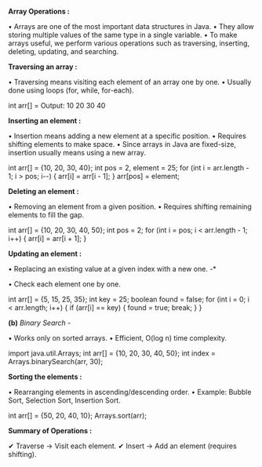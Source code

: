 
**Array Operations :**

• Arrays are one of the most important data structures in Java.
• They allow storing multiple values of the same type in a single variable. 
• To make arrays useful, we perform various operations such as traversing, inserting, deleting, updating, and searching.

**Traversing an array :**

• Traversing means visiting each element of an array one by one.
• Usually done using loops (for, while, for-each).

int arr[] = 
Output: 10 20 30 40

**Inserting an element :**

• Insertion means adding a new element at a specific position.
• Requires shifting elements to make space.
• Since arrays in Java are fixed-size, insertion usually means using a new array.

int arr[] = {10, 20, 30, 40};
int pos = 2, element = 25;
for (int i = arr.length - 1; i > pos; i--) 
{
    arr[i] = arr[i - 1];
}
arr[pos] = element;

**Deleting an element :**

• Removing an element from a given position.
• Requires shifting remaining elements to fill the gap.

int arr[] = {10, 20, 30, 40, 50};
int pos = 2; 
for (int i = pos; i < arr.length - 1; i++) 
{
    arr[i] = arr[i + 1];
}

**Updating an element :**

• Replacing an existing value at a given index with a new one.
-*

• Check each element one by one.

int arr[] = {5, 15, 25, 35};
int key = 25;
boolean found = false;
for (int i = 0; i < arr.length; i++) 
{
    if (arr[i] == key)
    {
        found = true;
        break;
    }
}

**(b)** *Binary Search -*

• Works only on sorted arrays.
• Efficient, O(log n) time complexity.

import java.util.Arrays;
int arr[] = {10, 20, 30, 40, 50};
int index = Arrays.binarySearch(arr, 30);

**Sorting the elements :**

• Rearranging elements in ascending/descending order.
• Example: Bubble Sort, Selection Sort, Insertion Sort.

int arr[] = {50, 20, 40, 10};
Arrays.sort(arr);

**Summary of Operations :**

✔ Traverse → Visit each element.
✔ Insert → Add an element (requires shifting).
